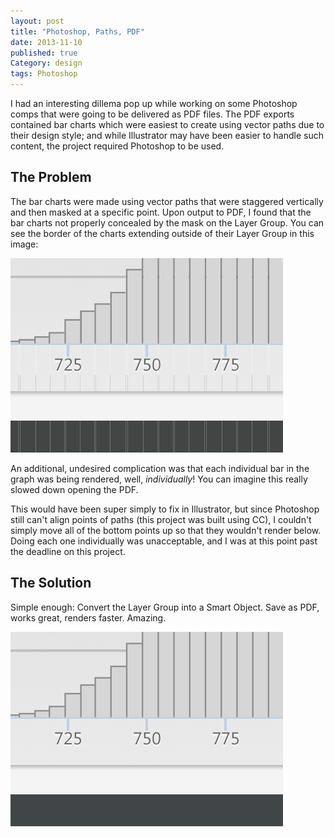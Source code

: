 ```yaml
---
layout: post
title: "Photoshop, Paths, PDF"
date: 2013-11-10
published: true
Category: design
tags: Photoshop
---
```


I had an interesting dillema pop up while working on some Photoshop comps that were going to be delivered as PDF files. The PDF exports contained bar charts which were easiest to create using vector paths due to their design style; and while Illustrator may have been easier to handle such content, the project required Photoshop to be used.

## The Problem

The bar charts were made using vector paths that were staggered vertically and then masked at a specific point. Upon output to PDF, I found that the bar charts not properly concealed by the mask on the Layer Group. You can see the border of the charts extending outside of their Layer Group in this image:

<img src="/assets/2013/11/mask-error.png" class="img-responsive" alt="The Masking Error" />

An additional, undesired complication was that each individual bar in the graph was being rendered, well, *individually*! You can imagine this really slowed down opening the PDF.

This would have been super simply to fix in Illustrator, but since Photoshop still can't align points of paths (this project was built using CC), I couldn't simply move all of the bottom points up so that they wouldn't render below. Doing each one individually was unacceptable, and I was at this point past the deadline on this project.

## The Solution

Simple enough: Convert the Layer Group into a Smart Object. Save as PDF, works great, renders faster. Amazing.

<img src="/assets/2013/11/mask-fixed.png" class="img-responsive" alt="Path Masking Fixed Using Smart Objects" />
